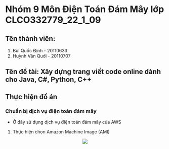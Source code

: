 # **Nhóm 9 Môn Điện Toán Đám Mây lớp CLCO332779_22_1_09**


## **Tên thành viên:**

1. Bùi Quốc Định - 20110633
2. Huỳnh Văn Quới - 20110707

## **Tên đề tài: Xây dựng trang viết code online dành cho Java, C#, Python, C++**

## **Thực hiện đồ án**

### **Chuẩn bị dịch vụ điện toán đám mây**
* Ở đây sử dụng dịch vụ điện toán đám mây của AWS

1. Thực hiện chọn Amazon Machine Image (AMI)
<p align="center">
<img src="[1](https://user-images.githubusercontent.com/115452240/208946442-084918e2-7b41-4219-9c93-8a11dadb1dae.png)">
</p>
